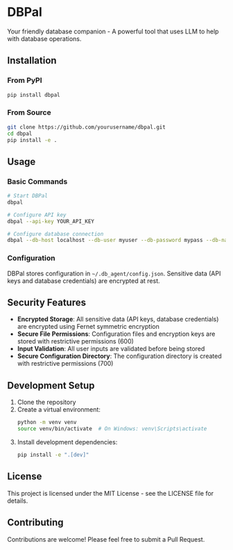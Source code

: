 # DBPal

Your friendly database companion - A powerful tool that uses LLM to help with database operations.

## Installation

### From PyPI
```bash
pip install dbpal
```

### From Source
```bash
git clone https://github.com/yourusername/dbpal.git
cd dbpal
pip install -e .
```

## Usage

### Basic Commands
```bash
# Start DBPal
dbpal

# Configure API key
dbpal --api-key YOUR_API_KEY

# Configure database connection
dbpal --db-host localhost --db-user myuser --db-password mypass --db-name mydb
```

### Configuration
DBPal stores configuration in `~/.db_agent/config.json`. Sensitive data (API keys and database credentials) are encrypted at rest.

## Security Features

- **Encrypted Storage**: All sensitive data (API keys, database credentials) are encrypted using Fernet symmetric encryption
- **Secure File Permissions**: Configuration files and encryption keys are stored with restrictive permissions (600)
- **Input Validation**: All user inputs are validated before being stored
- **Secure Configuration Directory**: The configuration directory is created with restrictive permissions (700)

## Development Setup

1. Clone the repository
2. Create a virtual environment:
   ```bash
   python -m venv venv
   source venv/bin/activate  # On Windows: venv\Scripts\activate
   ```
3. Install development dependencies:
   ```bash
   pip install -e ".[dev]"
   ```

## License

This project is licensed under the MIT License - see the LICENSE file for details.

## Contributing

Contributions are welcome! Please feel free to submit a Pull Request.
